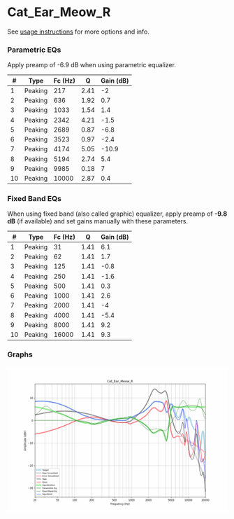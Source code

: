 # Cat_Ear_Meow_R
See [usage instructions](https://github.com/jaakkopasanen/AutoEq#usage) for more options and info.

### Parametric EQs
Apply preamp of -6.9 dB when using parametric equalizer.

|   # | Type    |   Fc (Hz) |    Q |   Gain (dB) |
|-----|---------|-----------|------|-------------|
|   1 | Peaking |       217 | 2.41 |        -2   |
|   2 | Peaking |       636 | 1.92 |         0.7 |
|   3 | Peaking |      1033 | 1.54 |         1.4 |
|   4 | Peaking |      2342 | 4.21 |        -1.5 |
|   5 | Peaking |      2689 | 0.87 |        -6.8 |
|   6 | Peaking |      3523 | 0.97 |        -2.4 |
|   7 | Peaking |      4174 | 5.05 |       -10.9 |
|   8 | Peaking |      5194 | 2.74 |         5.4 |
|   9 | Peaking |      9985 | 0.18 |         7   |
|  10 | Peaking |     10000 | 2.87 |         0.4 |

### Fixed Band EQs
When using fixed band (also called graphic) equalizer, apply preamp of **-9.8 dB** (if available) and set gains manually with these parameters.

|   # | Type    |   Fc (Hz) |    Q |   Gain (dB) |
|-----|---------|-----------|------|-------------|
|   1 | Peaking |        31 | 1.41 |         6.1 |
|   2 | Peaking |        62 | 1.41 |         1.7 |
|   3 | Peaking |       125 | 1.41 |        -0.8 |
|   4 | Peaking |       250 | 1.41 |        -1.6 |
|   5 | Peaking |       500 | 1.41 |         0.3 |
|   6 | Peaking |      1000 | 1.41 |         2.6 |
|   7 | Peaking |      2000 | 1.41 |        -4   |
|   8 | Peaking |      4000 | 1.41 |        -5.4 |
|   9 | Peaking |      8000 | 1.41 |         9.2 |
|  10 | Peaking |     16000 | 1.41 |         9.3 |

### Graphs
![](./Cat_Ear_Meow_R.png)
